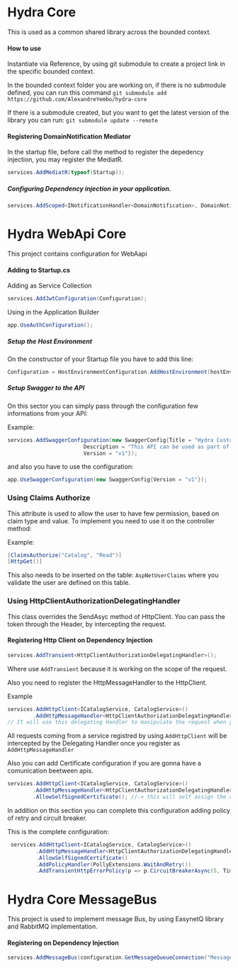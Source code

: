 # Hydra Core

This is used as a common shared library across the bounded context.


#### How to use
Instantiate via Reference, by using git submodule to create a project link in the specific bounded context.

In the bounded context folder you are working on, if there is no submodule defined, you can run this command
```git submodule add https://github.com/AlexandreYembo/hydra-core```

If there is a submodule created, but you want to get the latest version of the library you can run:
```git submodule update --remote```


#### Registering DomainNotification Mediator
In the startup file, before call the method to register the depedency injection, you may register the MediatR.

```c#
services.AddMediatR(typeof(Startup));
```

##### Configuring Dependency injection in your application.
```c# 
services.AddScoped<INotificationHandler<DomainNotification>, DomainNotificationHandler>();
```

# Hydra WebApi Core
This project contains configuration for WebAapi

#### Adding to Startup.cs

Adding as Service Collection
```c#
services.AddJwtConfiguration(Configuration);
```

Using in the Application Builder
```c#
app.UseAuthConfiguration();
```

##### Setup the Host Environment

On the constructor of your Startup file you have to add this line:
```c#
Configuration = HostEnvironmentConfiguration.AddHostEnvironment(hostEnvironment);
```

##### Setup Swagger to the API

On this sector you can simply pass through the configuration few informations from your API:

Example:
```c#
services.AddSwaggerConfiguration(new SwaggerConfig{Title = "Hydra Customer API", 
                        Description = "This API can be used as part of an ecommerce or any other type of enterprise application", 
                        Version = "v1"});
```
and also you have to use the configuration:
```c#
app.UseSwaggerConfiguration(new SwaggerConfig{Version = "v1"});
```

### Using Claims Authorize
This attribute is used to allow the user to have few permission, based on claim type and value. To implement you need to use it on the controller method:

Example:
```c#
[ClaimsAuthorize("Catalog", "Read")]
[HttpGet()]
```
This also needs to be inserted on the table: ```AspNetUserClaims``` where you validate the user are defined on this table.

### Using HttpClientAuthorizationDelegatingHandler
This class overrides the SendAsyc method of HttpClient. You can pass the token through the Header, by intercepting the request.

#### Registering Http Client on Dependency Injection
```c#
services.AddTransient<HttpClientAuthorizationDelegatingHandler>();
```
Where use ```AddTransient``` because it is working on the scope of the request.

Also you need to register the HttpMessageHandler to the HttpClient.

Example
```c#
services.AddHttpClient<ICatalogService, CatalogService>()
        .AddHttpMessageHandler<HttpClientAuthorizationDelegatingHandler>(); 
// It will use this delegating Handler to manipulate the request when you use the httpclient
```
All requests coming from a service registred by using ```AddHttpClient``` will be intercepted by the Delegating Handler once you register as ```AddHttpMessageHandler```

Also you can add Certificate configuration if you are gonna have a comunication beetween apis.
```c#
services.AddHttpClient<ICatalogService, CatalogService>()
        .AddHttpMessageHandler<HttpClientAuthorizationDelegatingHandler>()
        .AllowSelfSignedCertificate(); //-> this will self assign the certificate to prevent SSL certificate error
```
In addition on this section you can complete this configuration adding policy of retry and circuit breaker.

This is the complete configuration:
```c#
 services.AddHttpClient<ICatalogService, CatalogService>()
         .AddHttpMessageHandler<HttpClientAuthorizationDelegatingHandler>()
         .AllowSelfSignedCertificate()
         .AddPolicyHandler(PollyExtensions.WaitAndRetry())
         .AddTransientHttpErrorPolicy(p => p.CircuitBreakerAsync(5, TimeSpan.FromSeconds(30)));
```


# Hydra Core MessageBus
This project is used to implement message Bus, by using EasynetQ library and RabbitMQ implementation.

#### Registering on Dependency Injection
```c#
services.AddMessageBus(configuration.GetMessageQueueConnection("MessageBus"));
```

